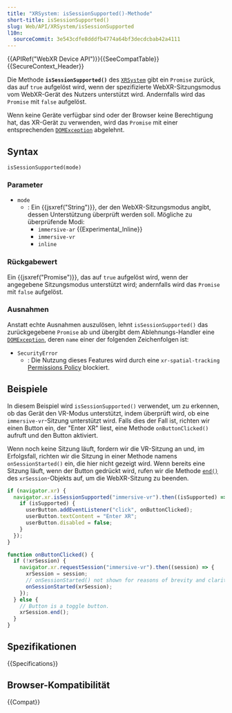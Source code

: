 ```yaml
---
title: "XRSystem: isSessionSupported()-Methode"
short-title: isSessionSupported()
slug: Web/API/XRSystem/isSessionSupported
l10n:
  sourceCommit: 3e543cdfe8dddfb4774a64bf3decdcbab42a4111
---
```


{{APIRef("WebXR Device API")}}{{SeeCompatTable}}{{SecureContext_Header}}

Die Methode **`isSessionSupported()`** des [`XRSystem`](/de/docs/Web/API/XRSystem) gibt ein `Promise` zurück, das auf `true` aufgelöst wird, wenn der spezifizierte WebXR-Sitzungsmodus vom WebXR-Gerät des Nutzers unterstützt wird. Andernfalls wird das `Promise` mit `false` aufgelöst.

Wenn keine Geräte verfügbar sind oder der Browser keine Berechtigung hat, das XR-Gerät zu verwenden, wird das `Promise` mit einer entsprechenden [`DOMException`](/de/docs/Web/API/DOMException) abgelehnt.

## Syntax

```js-nolint
isSessionSupported(mode)
```

### Parameter

- `mode`
  - : Ein {{jsxref("String")}}, der den WebXR-Sitzungsmodus angibt, dessen Unterstützung überprüft werden soll. Mögliche zu überprüfende Modi:
    - `immersive-ar` {{Experimental_Inline}}
    - `immersive-vr`
    - `inline`

### Rückgabewert

Ein {{jsxref("Promise")}}, das auf `true` aufgelöst wird, wenn der angegebene Sitzungsmodus unterstützt wird; andernfalls wird das `Promise` mit `false` aufgelöst.

### Ausnahmen

Anstatt echte Ausnahmen auszulösen, lehnt `isSessionSupported()` das zurückgegebene `Promise` ab und übergibt dem Ablehnungs-Handler eine [`DOMException`](/de/docs/Web/API/DOMException), deren `name` einer der folgenden Zeichenfolgen ist:

- `SecurityError`
  - : Die Nutzung dieses Features wird durch eine `xr-spatial-tracking` [Permissions Policy](/de/docs/Web/HTTP/Guides/Permissions_Policy) blockiert.

## Beispiele

In diesem Beispiel wird `isSessionSupported()` verwendet, um zu erkennen, ob das Gerät den VR-Modus unterstützt, indem überprüft wird, ob eine `immersive-vr`-Sitzung unterstützt wird. Falls dies der Fall ist, richten wir einen Button ein, der "Enter XR" liest, eine Methode `onButtonClicked()` aufruft und den Button aktiviert.

Wenn noch keine Sitzung läuft, fordern wir die VR-Sitzung an und, im Erfolgsfall, richten wir die Sitzung in einer Methode namens `onSessionStarted()` ein, die hier nicht gezeigt wird. Wenn bereits eine Sitzung läuft, wenn der Button gedrückt wird, rufen wir die Methode [`end()`](/de/docs/Web/API/XRSession/end) des `xrSession`-Objekts auf, um die WebXR-Sitzung zu beenden.

```js
if (navigator.xr) {
  navigator.xr.isSessionSupported("immersive-vr").then((isSupported) => {
    if (isSupported) {
      userButton.addEventListener("click", onButtonClicked);
      userButton.textContent = "Enter XR";
      userButton.disabled = false;
    }
  });
}

function onButtonClicked() {
  if (!xrSession) {
    navigator.xr.requestSession("immersive-vr").then((session) => {
      xrSession = session;
      // onSessionStarted() not shown for reasons of brevity and clarity.
      onSessionStarted(xrSession);
    });
  } else {
    // Button is a toggle button.
    xrSession.end();
  }
}
```

## Spezifikationen

{{Specifications}}

## Browser-Kompatibilität

{{Compat}}
